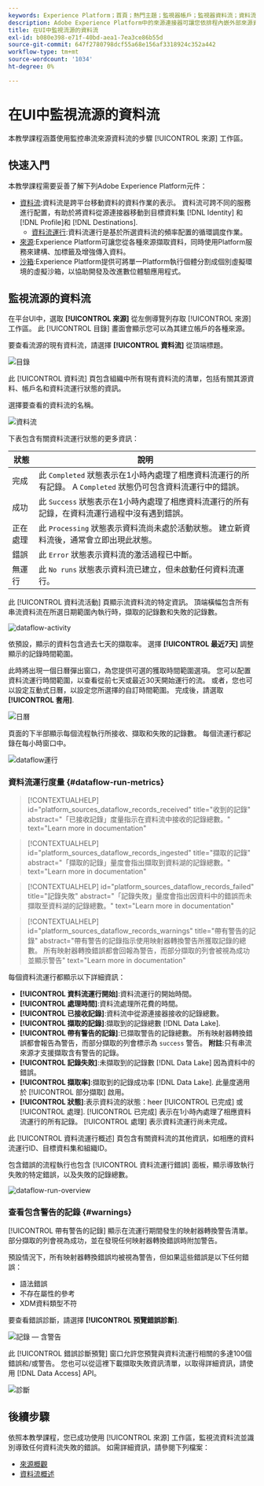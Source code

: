 ```yaml
---
keywords: Experience Platform；首頁；熱門主題；監視器帳戶；監視器資料流；資料流
description: Adobe Experience Platform中的來源連接器可讓您依排程內嵌外部來源資料。 本教學課程提供從來源工作區監控串流資料流的步驟。
title: 在UI中監視流源的資料流
exl-id: b080e398-e71f-40bd-aea1-7ea3ce86b55d
source-git-commit: 647f2780798dcf55a68e156af3318924c352a442
workflow-type: tm+mt
source-wordcount: '1034'
ht-degree: 0%

---
```


# 在UI中監視流源的資料流

本教學課程涵蓋使用監控串流來源資料流的步驟 [!UICONTROL 來源] 工作區。

## 快速入門

本教學課程需要妥善了解下列Adobe Experience Platform元件：

* [資料流](../../../dataflows/home.md):資料流是跨平台移動資料的資料作業的表示。 資料流可跨不同的服務進行配置，有助於將資料從源連接器移動到目標資料集 [!DNL Identity] 和 [!DNL Profile]和 [!DNL Destinations].
   * [資料流運行](../../notifications.md):資料流運行是基於所選資料流的頻率配置的循環調度作業。
* [來源](../../home.md):Experience Platform可讓您從各種來源擷取資料，同時使用Platform服務來建構、加標籤及增強傳入資料。
* [沙箱](../../../sandboxes/home.md):Experience Platform提供可將單一Platform執行個體分割成個別虛擬環境的虛擬沙箱，以協助開發及改進數位體驗應用程式。

## 監視流源的資料流

在平台UI中，選取 **[!UICONTROL 來源]** 從左側導覽列存取 [!UICONTROL 來源] 工作區。 此 [!UICONTROL 目錄] 畫面會顯示您可以為其建立帳戶的各種來源。

要查看流源的現有資料流，請選擇 **[!UICONTROL 資料流]** 從頂端標題。

![目錄](../../images/tutorials/monitor-streaming/catalog.png)

此 [!UICONTROL 資料流] 頁包含組織中所有現有資料流的清單，包括有關其源資料、帳戶名和資料流運行狀態的資訊。

選擇要查看的資料流的名稱。

![資料流](../../images/tutorials/monitor-streaming/dataflows.png)

下表包含有關資料流運行狀態的更多資訊：

| 狀態 | 說明 |
| ------ | ----------- |
| 完成 | 此 `Completed` 狀態表示在1小時內處理了相應資料流運行的所有記錄。 A `Completed` 狀態仍可包含資料流運行中的錯誤。 |
| 成功 | 此 `Success` 狀態表示在1小時內處理了相應資料流運行的所有記錄，在資料流運行過程中沒有遇到錯誤。 |
| 正在處理 | 此 `Processing` 狀態表示資料流尚未處於活動狀態。 建立新資料流後，通常會立即出現此狀態。 |
| 錯誤 | 此 `Error` 狀態表示資料流的激活過程已中斷。 |
| 無運行 | 此 `No runs` 狀態表示資料流已建立，但未啟動任何資料流運行。 |

此 [!UICONTROL 資料流活動] 頁顯示流資料流的特定資訊。 頂端橫幅包含所有串流資料流在所選日期範圍內執行時，擷取的記錄數和失敗的記錄數。

![dataflow-activity](../../images/tutorials/monitor-streaming/dataflow-activity.png)

依預設，顯示的資料包含過去七天的擷取率。 選擇 **[!UICONTROL 最近7天]** 調整顯示的記錄時間範圍。

此時將出現一個日曆彈出窗口，為您提供可選的獲取時間範圍選項。 您可以配置資料流運行時間範圍，以查看從前七天或最近30天開始運行的流。 或者，您也可以設定互動式日曆，以設定您所選擇的自訂時間範圍。 完成後，請選取 **[!UICONTROL 套用]**.

![日曆](../../images/tutorials/monitor-streaming/calendar.png)

頁面的下半部顯示每個流程執行所接收、擷取和失敗的記錄數。 每個流運行都記錄在每小時窗口中。

![dataflow運行](../../images/tutorials/monitor-streaming/dataflow-run.png)

### 資料流運行度量 {#dataflow-run-metrics}

>[!CONTEXTUALHELP]
>id="platform_sources_dataflow_records_received"
>title="收到的記錄"
>abstract="「已接收記錄」度量指示在資料流中接收的記錄總數。"
>text="Learn more in documentation"

>[!CONTEXTUALHELP]
>id="platform_sources_dataflow_records_ingested"
>title="擷取的記錄"
>abstract="「擷取的記錄」量度會指出擷取到資料湖的記錄總數。"
>text="Learn more in documentation"

>[!CONTEXTUALHELP]
>id="platform_sources_dataflow_records_failed"
>title="記錄失敗"
>abstract="「記錄失敗」量度會指出因資料中的錯誤而未擷取至資料湖的記錄總數。"
>text="Learn more in documentation"

>[!CONTEXTUALHELP]
>id="platform_sources_dataflow_records_warnings"
>title="帶有警告的記錄"
>abstract="帶有警告的記錄指示使用映射器轉換警告所獲取記錄的總數。 所有映射器轉換錯誤都會回報為警告，而部分擷取的列會被視為成功並顯示警告"
>text="Learn more in documentation"

每個資料流運行都顯示以下詳細資訊：

* **[!UICONTROL 資料流運行開始]**:資料流運行的開始時間。
* **[!UICONTROL 處理時間]**:資料流處理所花費的時間。
* **[!UICONTROL 已接收記錄]**:資料流中從源連接器接收的記錄總數。
* **[!UICONTROL 擷取的記錄]**:擷取到的記錄總數 [!DNL Data Lake].
* **[!UICONTROL 帶有警告的記錄]**:已擷取警告的記錄總數。 所有映射器轉換錯誤都會報告為警告，而部分擷取的列會標示為 `success` 警告。 **附註**:只有串流來源才支援擷取含有警告的記錄。
* **[!UICONTROL 記錄失敗]**:未擷取到的記錄數 [!DNL Data Lake] 因為資料中的錯誤。
* **[!UICONTROL 擷取率]**:擷取到的記錄成功率 [!DNL Data Lake]. 此量度適用於 [!UICONTROL 部分擷取] 啟用。
* **[!UICONTROL 狀態]**:表示資料流的狀態：heer [!UICONTROL 已完成] 或 [!UICONTROL 處理]. [!UICONTROL 已完成] 表示在1小時內處理了相應資料流運行的所有記錄。 [!UICONTROL 處理] 表示資料流運行尚未完成。

此 [!UICONTROL 資料流運行概述] 頁包含有關資料流的其他資訊，如相應的資料流運行ID、目標資料集和組織ID。

包含錯誤的流程執行也包含 [!UICONTROL 資料流運行錯誤] 面板，顯示導致執行失敗的特定錯誤，以及失敗的記錄總數。

![dataflow-run-overview](../../images/tutorials/monitor-streaming/dataflow-run-overview.png)

### 查看包含警告的記錄 {#warnings}

[!UICONTROL 帶有警告的記錄] 顯示在流運行期間發生的映射器轉換警告清單。 部分擷取的列會視為成功，並在發現任何映射器轉換錯誤時附加警告。

預設情況下，所有映射器轉換錯誤均被視為警告，但如果這些錯誤是以下任何錯誤：

* 語法錯誤
* 不存在屬性的參考
* XDM資料類型不符

要查看錯誤診斷，請選擇 **[!UICONTROL 預覽錯誤診斷]**.

![記錄 — 含警告](../../images/tutorials/monitor-streaming/records-with-warnings.png)

此 [!UICONTROL 錯誤診斷預覽] 窗口允許您預覽與資料流運行相關的多達100個錯誤和/或警告。 您也可以從這裡下載擷取失敗資訊清單，以取得詳細資訊，請使用 [!DNL Data Access] API。

![診斷](../../images/tutorials/monitor-streaming/diagnostics.png)

## 後續步驟

依照本教學課程，您已成功使用 [!UICONTROL 來源] 工作區，監視流資料流並識別導致任何資料流失敗的錯誤。 如需詳細資訊，請參閱下列檔案：

* [來源概觀](../../home.md)
* [資料流概述](../../../dataflows/home.md)
